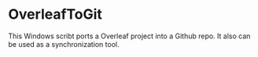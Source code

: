 # OverleafToGit
This Windows scribt ports a Overleaf project into a Github repo. It also can be used as a synchronization tool.
